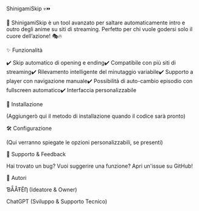 ShinigamiSkip 💀⏩

🚀 ShinigamiSkip è un tool avanzato per saltare automaticamente intro e outro degli anime su siti di streaming. Perfetto per chi vuole godersi solo il cuore dell’azione! 🎭🔥

✨ Funzionalità

✔️ Skip automatico di opening e ending✔️ Compatibile con più siti di streaming✔️ Rilevamento intelligente del minutaggio variabile✔️ Supporto a player con navigazione manuale✔️ Possibilità di auto-cambio episodio con fullscreen automatico✔️ Interfaccia personalizzabile

📌 Installazione

(Aggiungerò qui il metodo di installazione quando il codice sarà pronto)

🛠️ Configurazione

(Qui verranno spiegate le opzioni personalizzabili, se presenti)

📢 Supporto & Feedback

Hai trovato un bug? Vuoi suggerire una funzione? Apri un'issue su GitHub!

👑 Autori

ƁẴÅŦĔȠ (Ideatore & Owner)

ChatGPT (Sviluppo & Supporto Tecnico)
